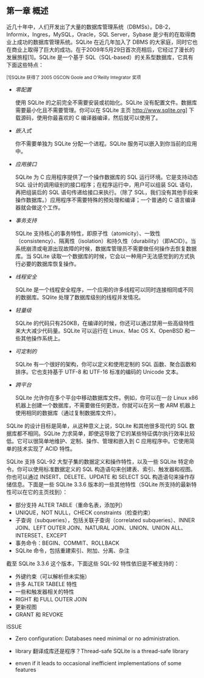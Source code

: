 ## 第一章 概述

近几十年中，人们开发出了大量的数据库管理系统（DBMSs）。DB-2，Informix，Ingres，MySQL，Oracle，SQL Server，Sybase 是少有的在取得商业上成功的数据库管理系统。SQLite 在近几年加入了 DBMS 的大家庭，同时它也在商业上取得了巨大的成功。在于2009年5月29日首次亮相后，它经过了漫长的发展旅程[1]。SQLite 是一个基于 SQL（SQL-based）的关系型数据库，它具有下面这些特点：

<small>[1]SQLite 获得了 2005 OSCON Goole and O'Reilly Integrator 奖项</small>

+ *零配置* 

	使用 SQLite 的之前完全不需要安装或初始化。SQLite 没有配置文件。数据库需要最小化且不需要管理。你可以在 SQLite 主页 <http://www.sqlite.org]> 下载源码，使用你最喜欢的 C 编译器编译，然后就可以使用了。

+ *嵌入式*

	你不需要单独为 SQLite 分配一个进程。SQLite 服务可以嵌入到你当前的应用中。

+ *应用接口*

	SQLite 为 C 应用程序提供了一个操作数据库的 SQL 运行环境。它是支持动态 SQL 设计的调用级别的接口程序；在程序运行中，用户可以组装 SQL 语句，再把组装后的 SQL 语句传递给接口来执行。（除了 SQL，我们没有其他手段来操作数据库。）应用程序不需要特殊的预处理和编译；一个普通的 C 语言编译器就会做这个工作。

+ *事务支持*

	SQLite 支持核心的事务特性，即原子性（atomicity）、一致性（consistency）、隔离性（isolation）和持久性（durability）（即ACID）。当系统崩溃或电源出现故障的时候，数据库管理员不需要做任何操作去恢复数据库。当 SQLite 读取一个数据库的时候，它会以一种用户无法感觉到的方式执行必要的数据库恢复操作。

+ *线程安全*

	SQLite 是一个线程安全程序，一个应用的许多线程可以同时连接相同或不同的数据库。SQlite 处理了数据库级别的线程并发情况。

+ *轻量级*

	SQLite 的代码只有250KB，在编译的时候，你还可以通过禁用一些高级特性来大大减少代码量。SQLite 可以运行在 Linux、Mac OS X、OpenBSD 和一些其他操作系统上。

+ *可定制的*

	SQLite 有一个很好的架构，你可以定义和使用定制的 SQL 函数、聚合函数和排序。它也支持基于 UTF-8 和 UTF-16 标准的编码的 Unicode 文本。

+ *跨平台*

	SQLite 允许你在多个平台中移动数据库文件。例如，你可以在一台 Linux x86 机器上创建一个数据库，不需要做任何更改，你就可以在另一套 ARM 机器上使用相同的数据库（通过复制数据库文件）。


SQLite 的设计目标是简单，从这种意义上说，SQLite 和其他很多现代的 SQL 数据库都不相同。SQLite 力求简单，即使这导致了它的某些特征偶尔执行效率比较低。它可以很简单地维护、定制、操作、管理和嵌入到 C 应用程序中。它使用简单的技术实现了 ACID 特性。

SQLite 支持 SQL-92 大型子集的数据定义和操作特性，以及一些 SQLite 特定命令。你可以使用标准数据定义的 SQL 构造语句来创建表、索引、触发器和视图。你也可以通过 INSERT、DELETE、UPDATE 和 SELECT SQL 构造语句来操作存储信息。下面是一些 SQLite 3.3.6 版本的一些其他特性（SQLite 所支持的最新特性可以在它的主页找到）：

+ 部分支持 ALTER TABLE（重命名表，添加列）
+ UNIQUE，NOT NULL，CHECK constraints（检查约束）
+ 子查询（subqueries），包括关联子查询（correlated subqueries）、INNER JOIN、LEFT OUTER JOIN、NATURAL JOIN、UNION、UNION ALL、INTERSET、EXCEPT
+ 事务命令：BEGIN、COMMIT、ROLLBACK
+ SQLite 命令，包括重建索引、附加、分离、杂注

截至 SQLite 3.3.6 这个版本，下面这些 SQL-92 特性依旧是不被支持的：

+ 外键约束（可以解析但未实施）
+ 许多 ALTER TABELE 特性
+ 一些和触发器相关的特性
+ RIGHT 和 FULL OUTER JOIN
+ 更新视图
+ GRANT 和 REVOKE




ISSUE

+ Zero configuration: Databases need minimal or no administration. 

+ library 翻译成库还是程序？Thread-safe SQLite is a thread-safe library

+ enven if it leads to occasional inefficient implementations of some features